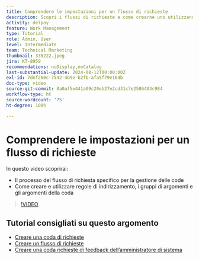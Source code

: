 ```yaml
---
title: Comprendere le impostazioni per un flusso di richieste
description: Scopri i flussi di richieste e come crearne uno utilizzando le regole di routing, i gruppi di argomenti e gli argomenti della coda.
activity: delpoy
feature: Work Management
type: Tutorial
role: Admin, User
level: Intermediate
team: Technical Marketing
thumbnail: 335222.jpeg
jira: KT-8959
recommendations: noDisplay,noCatalog
last-substantial-update: 2024-08-12T00:00:00Z
exl-id: 7def260c-7542-4b9e-b2fb-afa5f79e164b
doc-type: video
source-git-commit: 0a0af5e441a09c20eb27e2cd31c7e2586403c984
workflow-type: ht
source-wordcount: '75'
ht-degree: 100%

---
```


# Comprendere le impostazioni per un flusso di richieste

In questo video scoprirai:

* Il processo del flusso di richiesta specifico per la gestione delle code
* Come creare e utilizzare regole di indirizzamento, i gruppi di argomenti e gli argomenti della coda

>[!VIDEO](https://video.tv.adobe.com/v/335222/?quality=12&learn=on)

## Tutorial consigliati su questo argomento

* [Creare una coda di richieste](/help/manage-work/request-queues/create-a-request-queue.md)
* [Creare un flusso di richieste](/help/manage-work/request-queues/create-a-request-flow.md)
* [Creare una coda richieste di feedback dell’amministratore di sistema](/help/manage-work/request-queues/create-a-system-admin-feedback-request-queue.md)
